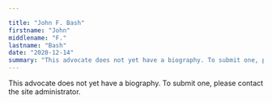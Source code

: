 ```yaml
---

title: "John F. Bash"
firstname: "John"
middlename: "F."
lastname: "Bash"
date: "2020-12-14"
summary: "This advocate does not yet have a biography. To submit one, please contact the site administrator."
---
```

This advocate does not yet have a biography. To submit one, please contact the site administrator.

